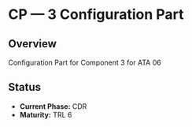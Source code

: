 # CP — 3 Configuration Part

## Overview
Configuration Part for Component 3 for ATA 06

## Status
- **Current Phase:** CDR
- **Maturity:** TRL 6
